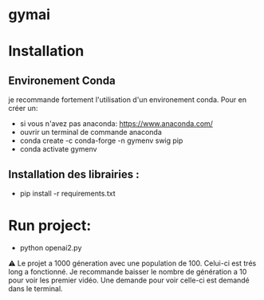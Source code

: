 # gymai

# Installation
## Environement Conda
je recommande fortement l'utilisation d'un environement conda. Pour en créer un: 
 - si vous n'avez pas anaconda: https://www.anaconda.com/
 - ouvrir un terminal de commande anaconda
 - conda create -c conda-forge -n gymenv swig pip
 - conda activate gymenv

## Installation des librairies :
- pip install -r requirements.txt

# Run project:

- python openai2.py

:warning: Le projet a 1000 géneration avec une population de 100. Celui-ci est trés long a fonctionné. Je recommande baisser le nombre de génération a 10 pour voir les premier vidéo. Une demande pour voir celle-ci est demandé dans le terminal.
